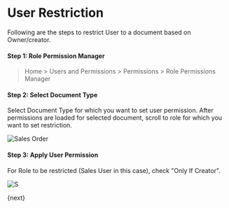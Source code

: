 <!-- add-breadcrumbs -->
# User Restriction

Following are the steps to restrict User to a document based on Owner/creator.

#### Step 1: Role Permission Manager

> Home > Users and Permissions > Permissions > Role Permissions Manager

#### Step 2: Select Document Type

Select Document Type for which you want to set user permission. After permissions are loaded for selected document, scroll to role for which you want to set restriction.

<img alt="Sales Order" class="screenshot" src="{{docs_base_url}}/assets/img/customize/customize-user-permissions-2.png">

#### Step 3: Apply User Permission

For Role to be restricted (Sales User in this case), check "Only If Creator".

<img alt="S" class="screenshot" src="{{docs_base_url}}/assets/img/customize/customize-user-permissions-1.png">

{next}
